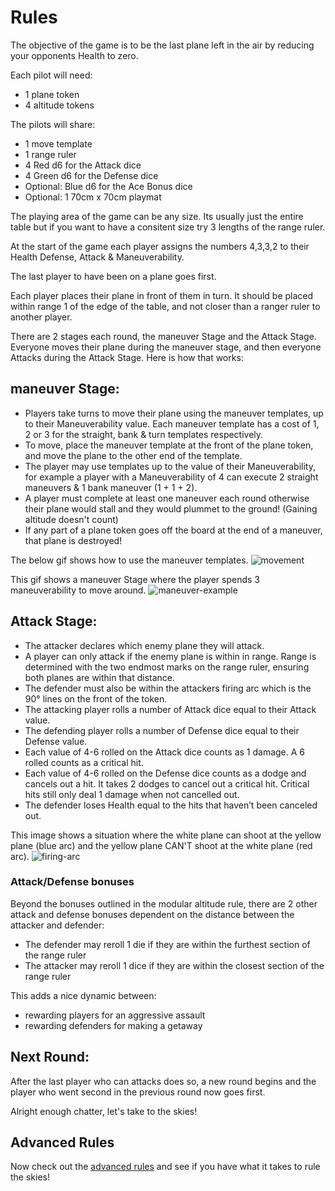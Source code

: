 # Rules

The objective of the game is to be the last plane left in the air by reducing your opponents Health to zero.

Each pilot will need:

- 1 plane token
- 4 altitude tokens

The pilots will share:

- 1 move template
- 1 range ruler
- 4 Red d6 for the Attack dice
- 4 Green d6 for the Defense dice
- Optional: Blue d6 for the Ace Bonus dice
- Optional: 1 70cm x 70cm playmat

The playing area of the game can be any size. Its usually just the entire table but if you want to have a consitent size try 3 lengths of the range ruler.

At the start of the game each player assigns the numbers 4,3,3,2 to their Health Defense, Attack & Maneuverability.

The last player to have been on a plane goes first.

Each player places their plane in front of them in turn.
It should be placed within range 1 of the edge of the table, and not closer than a ranger ruler to another player.

There are 2 stages each round, the maneuver Stage and the Attack Stage.
Everyone moves their plane during the maneuver stage, and then everyone Attacks during the Attack Stage. Here is how that works:

## maneuver Stage:

- Players take turns to move their plane using the maneuver templates, up to their Maneuverability value. Each maneuver template has a cost of 1, 2 or 3 for the straight, bank & turn templates respectively.
- To move, place the maneuver template at the front of the plane token, and move the plane to the other end of the template.
- The player may use templates up to the value of their Maneuverability, for example a player with a Maneuverability of 4 can execute 2 straight maneuvers & 1 bank maneuver (1 + 1 + 2).
- A player must complete at least one maneuver each round otherwise their plane would stall and they would plummet to the ground! (Gaining altitude doesn't count)
- If any part of a plane token goes off the board at the end of a maneuver, that plane is destroyed!

The below gif shows how to use the maneuver templates.
![movement](https://user-images.githubusercontent.com/91621088/167208819-c5c2eedb-7fd1-4cb4-945c-70a1b26c79bf.gif)

This gif shows a maneuver Stage where the player spends 3 maneuverability to move around.
![maneuver-example](https://user-images.githubusercontent.com/91621088/166423425-fbc0e7bf-2f76-4b47-92a3-d33456841918.gif)

## Attack Stage:

- The attacker declares which enemy plane they will attack.
- A player can only attack if the enemy plane is within in range. Range is determined with the two endmost marks on the range ruler, ensuring both planes are within that distance.
- The defender must also be within the attackers firing arc which is the 90° lines on the front of the token.
- The attacking player rolls a number of Attack dice equal to their Attack value.
- The defending player rolls a number of Defense dice equal to their Defense value.
- Each value of 4-6 rolled on the Attack dice counts as 1 damage. A 6 rolled counts as a critical hit.
- Each value of 4-6 rolled on the Defense dice counts as a dodge and cancels out a hit. It takes 2 dodges to cancel out a critical hit. Critical hits still only deal 1 damage when not cancelled out.
- The defender loses Health equal to the hits that haven’t been canceled out.

This image shows a situation where the white plane can shoot at the yellow plane (blue arc) and the yellow plane CAN'T shoot at the white plane (red arc).
![firing-arc](https://user-images.githubusercontent.com/91621088/167209670-d14cfa27-6109-4bee-8a9e-e8c88d571aa2.jpg)

### Attack/Defense bonuses

Beyond the bonuses outlined in the modular altitude rule, there are 2 other attack and defense bonuses dependent on the distance between the attacker and defender:

- The defender may reroll 1 die if they are within the furthest section of the range ruler
- The attacker may reroll 1 dice if they are within the closest section of the range ruler

This adds a nice dynamic between:

- rewarding players for an aggressive assault
- rewarding defenders for making a getaway

## Next Round:

After the last player who can attacks does so, a new round begins and the player who went second in the previous round now goes first.

Alright enough chatter, let's take to the skies!

## Advanced Rules

Now check out the <a href="https://squadronleader.netlify.app/rules/advanced">advanced rules</a> and see if you have what it takes to rule the skies!
